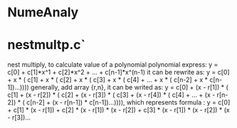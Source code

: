 # NumeAnaly
# nestmultp.c`
nest multiply, to calculate value of a polynomial
polynomial express: y = c[0] + c[1]*x^1 + c[2]*x^2 + ... + c[n-1]*x^(n-1)
it can be rewrite as: y = c[0] + x * ( c[1] + x * ( c[2] + x * ( c[3] + x * ( c[4] + ... + x * ( c[n-2] + x * c[n-1])...))))
generally, add array {r,n}, it can be writed as:
y = c[0] + (x - r[1]) * ( c[1] + (x - r[2]) * ( c[2] + (x - r[3]) * ( c[3] + (x - r[4]) * ( c[4] + ... + (x - r[n-2]) * ( c[n-2] + (x - r[n-1]) * c[n-1])...)))),
which represents formula : 
y = c[0] + c[1] * (x - r[1]) + c[2] * (x - r[1]) * (x - r[2]) + c[3] * (x - r[1]) * (x - r[2]) * (x - r[3])...
